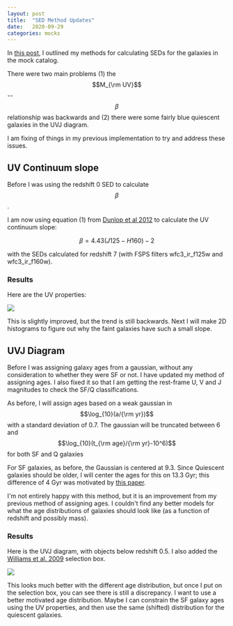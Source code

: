 ```yaml
---
layout: post
title:  "SED Method Updates"
date:   2020-09-29
categories: mocks
---
```


In <a href="https://ndrakos.github.io/blog/mocks/SED_Methods/">this post</a>, I outlined my methods for calculating SEDs for the galaxies in the mock catalog.

There were two main problems (1) the $$M_{\rm UV}$$--$$\beta$$ relationship was backwards and (2) there were some fairly blue quiescent galaxies in the UVJ diagram.

I am fixing of things in my previous implementation to try and address these issues.


## UV Continuum slope

Before I was using the redshift 0 SED to calculate $$\beta$$.

I am now using equation (1) from
<a href="https://ui.adsabs.harvard.edu/abs/2012MNRAS.420..901D/abstract">Dunlop et al 2012</a> to calculate the UV continuum slope:

$$\beta = 4.43(J125-H160)-2$$

with the SEDs calculated for redshift 7 (with FSPS filters wfc3_ir_f125w and wfc3_ir_f160w).

### Results

Here are the UV properties:

<img src="{{ site.baseurl }}/assets/plots/20200929_MUV.png">


This is slightly improved, but the trend is still backwards. Next I will make 2D histograms to figure out why the faint galaxies have such a small slope.




## UVJ Diagram

Before I was assigning galaxy ages from a gaussian, without any consideration to whether they were SF or not. I have updated my method of assigning ages. I also fixed it so that I am getting the rest-frame U, V and J magnitudes to check the SF/Q classifications.

As before, I will assign ages based on a weak gaussian in $$\log_{10}(a/{\rm yr})$$ with a standard deviation of 0.7. The gaussian will be truncated between 6 and $$\log_{10}(t_{\rm age}/{\rm yr}-10^6)$$ for both SF and Q galaxies

For SF galaxies, as before, the Gaussian is centered at 9.3. Since Quiescent galaxies should be older, I will center the ages for this on 13.3 Gyr; this difference of 4 Gyr was motivated by <a href="https://ui.adsabs.harvard.edu/abs/2015Natur.521..192P/abstract">this paper</a>.

I'm not entirely happy with this method, but it is an improvement from my previous method of assigning ages. I couldn't find any better models for what the age distributions of galaxies should look like (as a function of redshift and possibly mass).

### Results


Here is the UVJ diagram, with objects below redshift 0.5. I also added the  <a href="https://ui.adsabs.harvard.edu/abs/2009ApJ...691.1879W/abstract">Williams et al. 2009</a> selection box.


<img src="{{ site.baseurl }}/assets/plots/20200929_UVJ.png">


This looks much better with the different age distribution, but once I put on the selection box, you can see there is still a discrepancy. I want to use a better motivated age distribution. Maybe I can constrain the SF galaxy ages using the UV properties, and then use the same (shifted) distribution for the quiescent galaxies.
